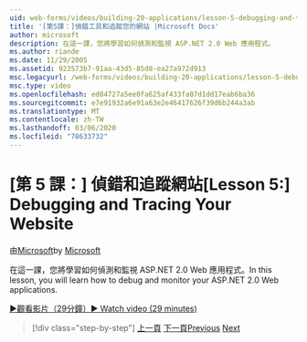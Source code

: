 ```yaml
---
uid: web-forms/videos/building-20-applications/lesson-5-debugging-and-tracing-your-website
title: '[第5課：]偵錯工具和追蹤您的網站 |Microsoft Docs'
author: microsoft
description: 在這一課，您將學習如何偵測和監視 ASP.NET 2.0 Web 應用程式。
ms.author: riande
ms.date: 11/29/2005
ms.assetid: 923573b7-91aa-43d5-85d8-ea27a972d913
msc.legacyurl: /web-forms/videos/building-20-applications/lesson-5-debugging-and-tracing-your-website
msc.type: video
ms.openlocfilehash: ed84727a5ee0fa625af433fa07d1dd17eab6ba36
ms.sourcegitcommit: e7e91932a6e91a63e2e46417626f39d6b244a3ab
ms.translationtype: MT
ms.contentlocale: zh-TW
ms.lasthandoff: 03/06/2020
ms.locfileid: "78633732"
---
```

# <a name="lesson-5-debugging-and-tracing-your-website"></a><span data-ttu-id="9c531-103">[第 5 課：] 偵錯和追蹤網站</span><span class="sxs-lookup"><span data-stu-id="9c531-103">[Lesson 5:] Debugging and Tracing Your Website</span></span>

<span data-ttu-id="9c531-104">由[Microsoft](https://github.com/microsoft)</span><span class="sxs-lookup"><span data-stu-id="9c531-104">by [Microsoft](https://github.com/microsoft)</span></span>

<span data-ttu-id="9c531-105">在這一課，您將學習如何偵測和監視 ASP.NET 2.0 Web 應用程式。</span><span class="sxs-lookup"><span data-stu-id="9c531-105">In this lesson, you will learn how to debug and monitor your ASP.NET 2.0 Web applications.</span></span>

[<span data-ttu-id="9c531-106">&#9654;觀看影片（29分鐘）</span><span class="sxs-lookup"><span data-stu-id="9c531-106">&#9654; Watch video (29 minutes)</span></span>](https://channel9.msdn.com/Blogs/ASP-NET-Site-Videos/lesson-5-debugging-and-tracing-your-website)

> [!div class="step-by-step"]
> <span data-ttu-id="9c531-107">[上一頁](lesson-4-understanding-web-application-state.md)
> [下一頁](lesson-6-working-with-stylesheets-and-master-pages.md)</span><span class="sxs-lookup"><span data-stu-id="9c531-107">[Previous](lesson-4-understanding-web-application-state.md)
[Next](lesson-6-working-with-stylesheets-and-master-pages.md)</span></span>
